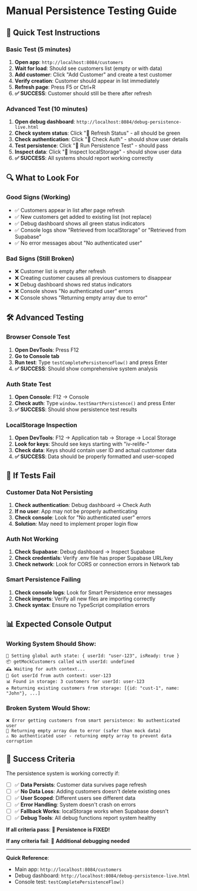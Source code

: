 # Manual Persistence Testing Guide

## 🧪 **Quick Test Instructions**

### **Basic Test (5 minutes)**
1. **Open app**: `http://localhost:8084/customers`
2. **Wait for load**: Should see customers list (empty or with data)
3. **Add customer**: Click "Add Customer" and create a test customer
4. **Verify creation**: Customer should appear in list immediately
5. **Refresh page**: Press F5 or Ctrl+R 
6. **✅ SUCCESS**: Customer should still be there after refresh

### **Advanced Test (10 minutes)**
1. **Open debug dashboard**: `http://localhost:8084/debug-persistence-live.html`
2. **Check system status**: Click "🔄 Refresh Status" - all should be green
3. **Check authentication**: Click "🔐 Check Auth" - should show user details
4. **Test persistence**: Click "🧪 Run Persistence Test" - should pass
5. **Inspect data**: Click "📁 Inspect localStorage" - should show user data
6. **✅ SUCCESS**: All systems should report working correctly

## 🔍 **What to Look For**

### **Good Signs (Working)**
- ✅ Customers appear in list after page refresh
- ✅ New customers get added to existing list (not replace)
- ✅ Debug dashboard shows all green status indicators
- ✅ Console logs show "Retrieved from localStorage" or "Retrieved from Supabase"
- ✅ No error messages about "No authenticated user"

### **Bad Signs (Still Broken)**
- ❌ Customer list is empty after refresh
- ❌ Creating customer causes all previous customers to disappear
- ❌ Debug dashboard shows red status indicators
- ❌ Console shows "No authenticated user" errors
- ❌ Console shows "Returning empty array due to error"

## 🛠️ **Advanced Testing**

### **Browser Console Test**
1. **Open DevTools**: Press F12
2. **Go to Console tab**
3. **Run test**: Type `testCompletePersistenceFlow()` and press Enter
4. **✅ SUCCESS**: Should show comprehensive system analysis

### **Auth State Test**
1. **Open Console**: F12 → Console
2. **Check auth**: Type `window.testSmartPersistence()` and press Enter
3. **✅ SUCCESS**: Should show persistence test results

### **LocalStorage Inspection**
1. **Open DevTools**: F12 → Application tab → Storage → Local Storage
2. **Look for keys**: Should see keys starting with "iv-relife-"
3. **Check data**: Keys should contain user ID and actual customer data
4. **✅ SUCCESS**: Data should be properly formatted and user-scoped

## 🚨 **If Tests Fail**

### **Customer Data Not Persisting**
1. **Check authentication**: Debug dashboard → Check Auth
2. **If no user**: App may not be properly authenticating
3. **Check console**: Look for "No authenticated user" errors
4. **Solution**: May need to implement proper login flow

### **Auth Not Working**
1. **Check Supabase**: Debug dashboard → Inspect Supabase
2. **Check credentials**: Verify .env file has proper Supabase URL/key
3. **Check network**: Look for CORS or connection errors in Network tab

### **Smart Persistence Failing**
1. **Check console logs**: Look for Smart Persistence error messages
2. **Check imports**: Verify all new files are importing correctly
3. **Check syntax**: Ensure no TypeScript compilation errors

## 📊 **Expected Console Output**

### **Working System Should Show**:
```
🔐 Setting global auth state: { userId: "user-123", isReady: true }
📦 getMockCustomers called with userId: undefined
🕰️ Waiting for auth context...
🔐 Got userId from auth context: user-123
📊 Found in storage: 3 customers for userId: user-123
♻️ Returning existing customers from storage: [{id: "cust-1", name: "John"}, ...]
```

### **Broken System Would Show**:
```
❌ Error getting customers from smart persistence: No authenticated user
🚫 Returning empty array due to error (safer than mock data)
⚠️ No authenticated user - returning empty array to prevent data corruption
```

## 🎯 **Success Criteria**

The persistence system is working correctly if:

- [ ] ✅ **Data Persists**: Customer data survives page refresh
- [ ] ✅ **No Data Loss**: Adding customers doesn't delete existing ones  
- [ ] ✅ **User Scoped**: Different users see different data
- [ ] ✅ **Error Handling**: System doesn't crash on errors
- [ ] ✅ **Fallback Works**: localStorage works when Supabase doesn't
- [ ] ✅ **Debug Tools**: All debug functions report system healthy

**If all criteria pass**: 🎉 **Persistence is FIXED!**

**If any criteria fail**: 🔧 **Additional debugging needed**

---

**Quick Reference**: 
- Main app: `http://localhost:8084/customers`
- Debug dashboard: `http://localhost:8084/debug-persistence-live.html`
- Console test: `testCompletePersistenceFlow()`
